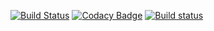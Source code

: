 [![Build Status](https://travis-ci.com/kaloglu/Duels.svg?branch=master)](https://travis-ci.com/kaloglu/Duels) [![Codacy Badge](https://api.codacy.com/project/badge/Grade/ba182917490249968005cb509424cbce)](https://app.codacy.com/app/kaloglu/Duels?utm_source=github.com&utm_medium=referral&utm_content=kaloglu/Duels&utm_campaign=Badge_Grade_Settings) [![Build status](https://ci.appveyor.com/api/projects/status/bbt52923b8w0now0?svg=true)](https://ci.appveyor.com/project/kaloglu/duels)
